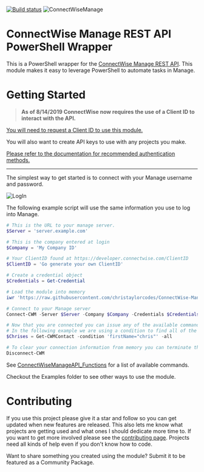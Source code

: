 ﻿[![Build status](https://ci.appveyor.com/api/projects/status/gkmh0h0234s1x7rt?svg=true)](https://ci.appveyor.com/project/christaylorcodes/connectwisemanageapi)
 ![ConnectWiseManage](https://www.connectwise.com/-/media/logos/company/product/manage/manage-horiz-black.ashx?h=393&w=1494&la=en&hash=41DF6B6D3CB705E82EE2189EC9C101E5C77B900A "ConnectWise Manage")


# ConnectWise Manage REST API PowerShell Wrapper
This is a PowerShell wrapper for the [ConnectWise Manage REST API](https://developer.connectwise.com/Products/Manage/REST). This module makes it easy to leverage PowerShell to automate tasks in Manage.



# Getting Started
>**As of 8/14/2019 ConnectWise now requires the use of a Client ID to interact with the API.**

[You will need to request a Client ID to use this module.](https://developer.connectwise.com/ClientID)

You will also want to create API keys to use with any projects you make.

[Please refer to the documentation for recommended authentication methods.](https://developer.connectwise.com/Products/Manage/Developer_Guide#Authentication)

---

The simplest way to get started is to connect with your Manage username and password.



![LogIn](https://i.imgur.com/JNfkqP9.png "Logo Title Text 1")

The following example script will use the same information you use to log into Manage.


```PowerShell
# This is the URL to your manage server.
$Server = 'server.example.com'

# This is the company entered at login
$Company = 'My Company ID'

# Your ClientID found at https://developer.connectwise.com/ClientID
$ClientID = 'Go generate your own ClientID'

# Create a credential object
$Credentials = Get-Credential

# Load the module into memory
iwr 'https://raw.githubusercontent.com/christaylorcodes/ConnectWise-Manage-Powershell/master/CWManage.psm1' | iex

# Connect to your Manage server
Connect-CWM -Server $Server -Company $Company -Credentials $Credentials -ClientID $ClientID

# Now that you are connected you can issue any of the available commands
# In the following example we are using a condition to find all of the cool people in your contacts.
$Chrises = Get-CWMContact -condition 'firstName="chris"' -all

# To clear your connection information from memory you can terminate the session or issue the disconnect command.
Disconnect-CWM
```

See [ConnectWiseManageAPI_Functions](ConnectWiseManageAPI_Functions.md) for a list of available commands.

Checkout the Examples folder to see other ways to use the module.


# Contributing
If you use this project please give it a star and follow so you can get updated when new features are released. This also lets me know what projects are getting used and what ones I should dedicate more time to. If you want to get more involved please see the [contributing page](CONTRIBUTING.md). Projects need all kinds of help even if you don't know how to code.

Want to share something you created using the module? Submit it to be featured as a Community Package.
